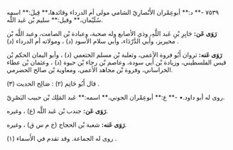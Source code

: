 ٧٥٣٩ -** د:** أبوعِمْران الأَنْصارِيّ الشامي مولى أم الدرداء وقائدها،** قِيلَ:** اسمه سُلَيْمان،** وقيل:** سليم بْن عَبد اللَّه.

**رَوَى عَن:** جَابِرِ بْنِ عَبد اللَّهِ، وذي الأصابع وله صحبة، وعبادة بْن الصامت، وعبد اللَّه بْن محيريز، وأَبي الدَّرْدَاء، وأبي سلام الأسود (د) ، ومولاته أم الدرداء (د) .

**رَوَى عَنه:** ثروان أَبُو فروة الأعمى، وثعلبة بْن مسلم الخثعمي (د) ، وأبو اليمان الحكم بْن قيس الفلسطيني، وزيادة بْن أَبي سودة، وعاصم بْن رجاء بْن حيوة (د) ، وعثمان بْن عطاء الخراساني، وفروة بْن مجاهد الأعمى، ومعاوية بْن صالح الحضرمي.

قال أَبُو حَاتِم (٢) : صَالِح الحديث (٣) .

روى له أبو داود.• -** ع:** أبوعِمْران الجوني،** اسمه:** عَبد المَلِك بْن حبيب البَصْرِيّ.

**رَوَى عَن:** جندب بْن عَبد اللَّه (ع) ، وغيره.

**رَوَى عَنه:** شعبة بْن الحجاج (خ م س ق) ، وغيره.

روى له الجماعة. وقد تقدم في الأَسماء (١) .